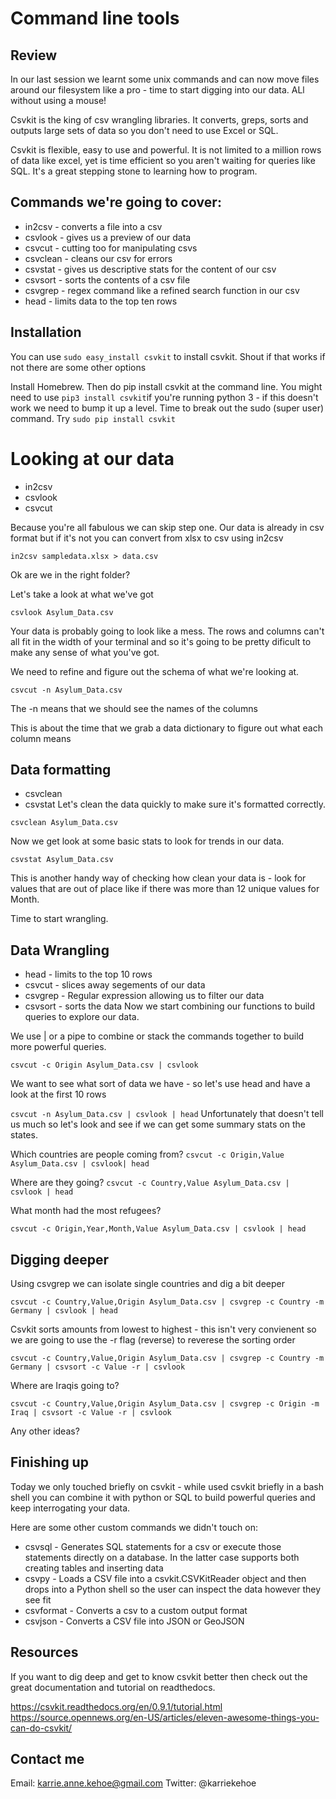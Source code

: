 # Command line tools #

## Review ##

In our last session we learnt some unix commands and can now move files around our filesystem like a pro - time to start digging into our data. ALl without using a mouse!

Csvkit is the king of csv wrangling libraries. It converts, greps, sorts and outputs large sets of data so you don't need to use Excel or SQL.

Csvkit is flexible, easy to use and powerful. It is not limited to a million rows of data like excel, yet is time efficient so you aren't waiting for queries like SQL. It's a great stepping stone to learning how to program.

## Commands we're going to cover: ##

* in2csv - converts a file into a csv
* csvlook - gives us a preview of our data
* csvcut - cutting too for manipulating csvs
* csvclean - cleans our csv for errors
* csvstat - gives us descriptive stats for the content of our csv
* csvsort - sorts the contents of a csv file
* csvgrep - regex command like a refined search function in our csv
* head - limits data to the top ten rows

## Installation ##

You can use `sudo easy_install csvkit` to install csvkit. Shout if that works if not there are some other options

Install Homebrew. Then do pip install csvkit at the command line. You might need to use `pip3 install csvkit`if you're running python 3 - if this doesn't work we need to bump it up a level. Time to break out the sudo (super user) command. Try `sudo pip install csvkit` 

# Looking at our data

* in2csv
* csvlook
* csvcut

Because you're all fabulous we can skip step one. Our data is already in csv format but if it's not you can convert from xlsx to csv using in2csv

`in2csv sampledata.xlsx > data.csv`

Ok are we in the right folder?

Let's take a look at what we've got

`csvlook Asylum_Data.csv`

Your data is probably going to look like a mess. The rows and columns can't all fit in the width of your terminal and so it's going to be pretty dificult to make any sense of what you've got.

We need to refine and figure out the schema of what we're looking at.

`csvcut -n Asylum_Data.csv`

The -n means that we should see the names of the columns

This is about the time that we grab a data dictionary to figure out what each column means

## Data formatting

* csvclean
* csvstat
Let's clean the data quickly to make sure it's formatted correctly.

`csvclean Asylum_Data.csv`

Now we get look at some basic stats to look for trends in our data.

`csvstat Asylum_Data.csv`

This is another handy way of checking how clean your data is - look for values that are out of place like if there was more than 12 unique values for Month.

Time to start wrangling.

## Data Wrangling

* head - limits to the top 10 rows
* csvcut - slices away segements of our data
* csvgrep - Regular expression allowing us to filter our data
* csvsort - sorts the data
Now we start combining our functions to build queries to explore our data.

We use | or a pipe to combine or stack the commands together to build more powerful queries.

`csvcut -c Origin Asylum_Data.csv | csvlook`

We want to see what sort of data we have - so let's use head and have a look at the first 10 rows

`csvcut -n Asylum_Data.csv | csvlook | head`
Unfortunately that doesn't tell us much so let's look and see if we can get some summary stats on the states.

Which countries are people coming from?
`csvcut -c Origin,Value Asylum_Data.csv | csvlook| head`

Where are they going?
`csvcut -c Country,Value Asylum_Data.csv | csvlook | head`

What month had the most refugees?

`csvcut -c Origin,Year,Month,Value Asylum_Data.csv | csvlook | head`


## Digging deeper

Using csvgrep we can isolate single countries and dig a bit deeper 

`csvcut -c Country,Value,Origin Asylum_Data.csv | csvgrep -c Country -m Germany | csvlook | head`

Csvkit sorts amounts from lowest to highest - this isn't very convienent so we are going to use the -r flag (reverse) to reverese the sorting order

`csvcut -c Country,Value,Origin Asylum_Data.csv | csvgrep -c Country -m Germany | csvsort -c Value -r | csvlook`

Where are Iraqis going to?

`csvcut -c Country,Value,Origin Asylum_Data.csv | csvgrep -c Origin -m Iraq | csvsort -c Value -r | csvlook`

Any other ideas?

## Finishing up

Today we only touched briefly on csvkit - while used csvkit briefly in a bash shell you can combine it with python or SQL to build powerful queries and keep interrogating your data.

Here are some other custom commands we didn't touch on:

* csvsql - Generates SQL statements for a csv or execute those statements directly on a database. In the latter case supports both creating tables and inserting data
* csvpy - Loads a CSV file into a csvkit.CSVKitReader object and then drops into a Python shell so the user can inspect the data however they see fit
* csvformat - Converts a csv to a custom output format
* csvjson - Converts a CSV file into JSON or GeoJSON

## Resources

If you want to dig deep and get to know csvkit better then check out the great documentation and tutorial on readthedocs.

https://csvkit.readthedocs.org/en/0.9.1/tutorial.html
https://source.opennews.org/en-US/articles/eleven-awesome-things-you-can-do-csvkit/
## Contact me

Email: karrie.anne.kehoe@gmail.com Twitter: @karriekehoe
